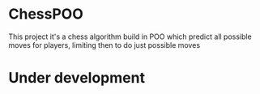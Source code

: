 # ChessPOO
This project it's a chess algorithm build in POO which predict all possible moves for players, limiting then to do just possible moves

<h1> 
Under development </h1>
